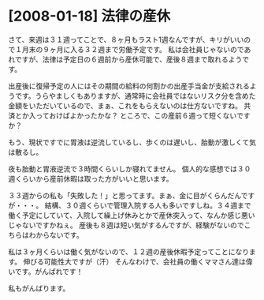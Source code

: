 # [2008-01-18] 法律の産休


さて、来週は３１週ってことで、８ヶ月もラスト1週なんですが、キリがいいので１月末の９ヶ月に入る３２週まで労働予定です。
私は会社員じゃないのであれですが、法律は予定日の６週前から産休可能で、産後８週まで取れるようです。

出産後に復帰予定の人にはその期間の給料の何割かの出産手当金が支給されるようです。うらやましくもありますが、通常時に会社員ではないリスク分を含めた金額をいただいているので、まぁ、これをもらえないのは仕方ないですね。
共済とか入っておけばよかったかな？
ところで、この産前６週って短くないですか？

もう、現状ですでに胃液は逆流しているし、歩くのは遅いし、胎動が激しくて気は散るし。

夜も胎動と胃液逆流で３時間くらいしか寝れてません。
個人的な感想では３０週くらいから産前休暇は取った方がいいと思います。

３３週からの私も「失敗した！」と思ってます。まぁ、金に目がくらんだんですが・・・。
結構、３０週くらいで管理入院する人も多いですしね。３４週まで働く予定にしていて、入院して繰上げ休みとかで産休突入って、なんか感じ悪いじゃないですかねぇ。
産後も８週は短い気がするんですが、経験がないのでこちらはわからないです。

私は３ヶ月くらいは働く気がないので、１２週の産後休暇予定ってことになります。
伸びる可能性大ですが（汗）
そんなわけで、会社員の働くママさん達は偉いです。がんばれです！

私もがんばります。

